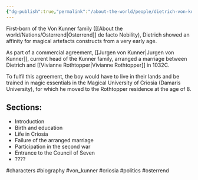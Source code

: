```yaml
---
{"dg-publish":true,"permalink":"/about-the-world/people/dietrich-von-kunner/"}
---
```


First-born of the Von Kunner family ([[About the world/Nations/Osterrend\|Osterrend]] de facto Nobility), Dietrich showed an affinity for magical artefacts constructs from a very early age.

As part of a commercial agreement, [[Jurgen von Kunner\|Jurgen von Kunner]], current head of the Kunner family, arranged a marriage between Dietrich and [[Vivianne Rothtopper\|Vivianne Rothtopper]] in 1032C.

To fulfil this agreement, the boy would have to live in their lands and be trained in magic essentials in the Magical University of Criosia (Damaris University), for which he moved to the Rothtopper residence at the age of 8.

## Sections:
* Introduction
* Birth and education
* Life in Criosia
* Failure of the arranged marriage
* Participation in the second war
* Entrance to the Council of Seven
* ????

#characters #biography #von_kunner #criosia #politics #osterrend
